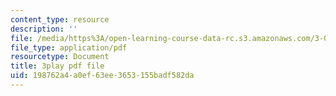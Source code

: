 ```yaml
---
content_type: resource
description: ''
file: /media/https%3A/open-learning-course-data-rc.s3.amazonaws.com/3-054-cellular-solids-structure-properties-and-applications-spring-2015/198762a4a0ef63ee3653155badf582da_jJvVmdkiD3Y.pdf
file_type: application/pdf
resourcetype: Document
title: 3play pdf file
uid: 198762a4-a0ef-63ee-3653-155badf582da
---
```

